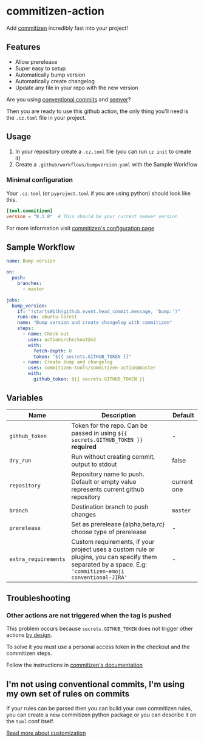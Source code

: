 # commitizen-action

Add [commitizen][cz] incredibly fast into your project!

## Features

- Allow prerelease
- Super easy to setup
- Automatically bump version
- Automatically create changelog
- Update any file in your repo with the new version

Are you using [conventional commits][cc] and [semver][semver]?

Then you are ready to use this github action, the only thing you'll need is the
`.cz.toml` file in your project.

## Usage

1. In your repository create a `.cz.toml` file (you can run `cz init` to create it)
2. Create a `.github/workflows/bumpversion.yaml` with the Sample Workflow

### Minimal configuration

Your `.cz.toml` (or `pyproject.toml` if you are using python) should look like
this.

```toml
[tool.commitizen]
version = "0.1.0"  # This should be your current semver version
```

For more information visit [commitizen's configuration page][cz-conf]

## Sample Workflow

```yaml
name: Bump version

on:
  push:
    branches:
      - master

jobs:
  bump_version:
    if: "!startsWith(github.event.head_commit.message, 'bump:')"
    runs-on: ubuntu-latest
    name: "Bump version and create changelog with commitizen"
    steps:
      - name: Check out
        uses: actions/checkout@v2
        with:
          fetch-depth: 0
          token: "${{ secrets.GITHUB_TOKEN }}"
      - name: Create bump and changelog
        uses: commitizen-tools/commitizen-action@master
        with:
          github_token: ${{ secrets.GITHUB_TOKEN }}
```

## Variables

| Name                 | Description                                                                                                                                                | Default     |
| -------------------- | ---------------------------------------------------------------------------------------------------------------------------------------------------------- | ----------- |
| `github_token`       | Token for the repo. Can be passed in using `${{ secrets.GITHUB_TOKEN }}` **required**                                                                      | -           |
| `dry_run`            | Run without creating commit, output to stdout                                                                                                              | false       |
| `repository`         | Repository name to push. Default or empty value represents current github repository                                                                       | current one |
| `branch`             | Destination branch to push changes                                                                                                                         | `master`    |
| `prerelease`         | Set as prerelease {alpha,beta,rc} choose type of prerelease                                                                                                | -           |
| `extra_requirements` | Custom requirements, if your project uses a custom rule or plugins, you can specify them separated by a space. E.g: `'commitizen-emoji conventional-JIRA'` | -           |

<!--           | `changelog`                                                                                                  | Create changelog when bumping the version | true | -->

## Troubleshooting

### Other actions are not triggered when the tag is pushed

This problem occurs because `secrets.GITHUB_TOKEN` does not trigger other
actions [by design][by_design].

To solve it you must use a personal access token in the checkout and the commitizen steps.

Follow the instructions in [commitizen's documentation][cz-docs-ga]

## I'm not using conventional commits, I'm using my own set of rules on commits

If your rules can be parsed then you can build your own commitizen rules, you can
create a new commitizen python package or you can describe it on the `toml` conf itself.

[Read more about customization][cz-custom]

[by_design]: https://docs.github.com/en/free-pro-team@latest/actions/reference/events-that-trigger-workflows#example-using-multiple-events-with-activity-types-or-configuration
[cz-docs-ga]: https://commitizen-tools.github.io/commitizen/tutorials/github_actions/
[cz]: https://commitizen-tools.github.io/commitizen/
[cc]: https://www.conventionalcommits.org/
[semver]: https://semver.org/
[cz-conf]: https://commitizen-tools.github.io/commitizen/config/
[cz-custom]: https://commitizen-tools.github.io/commitizen/customization/
